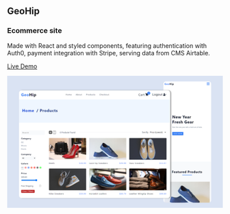 ## GeoHip

### Ecommerce site

Made with React and styled components, featuring authentication with Auth0, payment integration with Stripe, serving data from CMS Airtable.

[Live Demo](https://geohip.netlify.app)

![preview img](./src/assets/github-preview.PNG)

